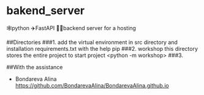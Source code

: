 # bakend_server
🕸python ✈FastAPI  📶🔄backend server for a hosting

##Directories
###1. add the virtual environment in src directory and installation requirements.txt with the help pip
###2. workshop this directory stores the entire project
  to start project <python -m workshop>
###3.  

##With the assistance 
- Bondareva Alina 
  https://github.com/BondarevaAlina/BondarevaAlina.github.io

